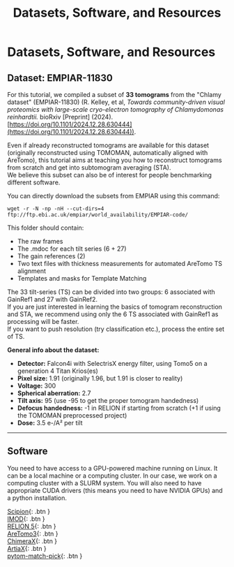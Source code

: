 ﻿---
layout: default
title: "Datasets, Software, and Resources"
nav_order: 8
---

# Datasets, Software, and Resources

## **Dataset: EMPIAR-11830**
For this tutorial, we compiled a subset of **33 tomograms** from the "Chlamy dataset" (EMPIAR-11830) (R. Kelley, et al, *Towards community-driven visual proteomics with large-scale cryo-electron tomography of Chlamydomonas reinhardtii.* bioRxiv [Preprint] (2024). [https://doi.org/10.1101/2024.12.28.630444](https://doi.org/10.1101/2024.12.28.630444)).

Even if already reconstructed tomograms are available for this dataset (originally reconstructed using TOMOMAN, automatically aligned with AreTomo), this tutorial aims at teaching you how to reconstruct tomograms from scratch and get into subtomogram averaging (STA).  
We believe this subset can also be of interest for people benchmarking different software.

You can directly download the subsets from EMPIAR using this command:

`wget -r -N -np -nH --cut-dirs=4 ftp://ftp.ebi.ac.uk/empiar/world_availability/EMPIAR-code/`

<!-- For Engel people it's here:  
`/scicore/home/engel0006/GROUP/pool-visprot/Florent/Folder_Newpipeline/Frames/Set_Cytoribo` -->

This folder should contain:
- The raw frames  
- The .mdoc for each tilt series (6 + 27)  
- The gain references (2)  
- Two text files with thickness measurements for automated AreTomo TS alignment  
- Templates and masks for Template Matching  

The 33 tilt-series (TS) can be divided into two groups: 6 associated with GainRef1 and 27 with GainRef2.  
If you are just interested in learning the basics of tomogram reconstruction and STA, we recommend using only the 6 TS associated with GainRef1 as processing will be faster.  
If you want to push resolution (try classification etc.), process the entire set of TS.

**General info about the dataset:**

- **Detector:** Falcon4i with SelectrisX energy filter, using Tomo5 on a generation 4 Titan Krios(es)  
- **Pixel size:** 1.91 (originally 1.96, but 1.91 is closer to reality)  
- **Voltage:** 300  
- **Spherical aberration:** 2.7  
- **Tilt axis:** 95 (use -95 to get the proper tomogram handedness)  
- **Defocus handedness:** -1 in RELION if starting from scratch (+1 if using the TOMOMAN preprocessed project)  
- **Dose:** 3.5 e-/A² per tilt

---

## **Software**

You need to have access to a GPU-powered machine running on Linux. It can be a local machine or a computing cluster. In our case, we work on a computing cluster with a SLURM system.
You will also need to have appropriate CUDA drivers (this means you need to have NVIDIA GPUs) and a python installation.

[Scipion](https://scipion.i2pc.es/){: .btn } <br>
[IMOD](https://bio3d.colorado.edu/imod/){: .btn } <br>
[RELION 5](https://relion.readthedocs.io/en/release-5.0/){: .btn } <br>
[AreTomo3](https://github.com/czimaginginstitute/AreTomo3){: .btn } <br>
[ChimeraX](https://www.cgl.ucsf.edu/chimerax/){: .btn } <br>
[ArtiaX](https://github.com/FrangakisLab/ArtiaX){: .btn } <br>
[pytom-match-pick](https://github.com/SBC-Utrecht/pytom-match-pick){: .btn } <br>
